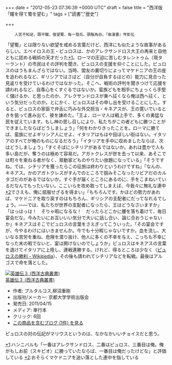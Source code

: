 
+++
date = "2012-05-23 07:36:39 +0000 UTC"
draft = false
title = "西洋版 「隴を得て蜀を望む」"
tags = ["読書","歴史"]

+++
>
        人苦不知足、既平隴、復望蜀、毎一發兵、頭鬚為白。『後漢書』岑彭伝

    
「望蜀」とは限りない欲望を戒める言葉だけど、西洋にも似たような故事があるらしい。エペイロスの王・ピュロスは、かのアレクサンドロス大王の再来と自他ともに認める戦術の天才だった<a href="#f1" name="fn1" title="ハンニバルも「一番はアレクサンドロス、二番はピュロス、三番目は俺。俺がもしお前（スキピオ）に勝っていたならば、一番目は俺だったけどな」と評価している">*1</a>。ローマの圧迫に苦しむタレントゥム（現ターラント）の市民はその評判を聞き、ピュロスの支援を仰ぐことにした。ピュロスのほうもまんざらではない。当時、盟友の裏切りによってマケドニアの王の座を追われるなど、ギリシアではさほど（自分が自負するほどの）能力に見合った見返りを受けているわけではなかった。そこへ、戦術の評判を聞きつけて応援を請われるなど、自尊心をくすぐるではないか。蛮族どもを相手にちょっくら手堅く儲けるか、と思ったのか、アレクサンドロスが東へ征くなら俺は西へ征く、という気分だったのか。とにかく、ピュロスはその申し出を受けることにした。すると、ピュロスの家臣で弁舌に巧みな外交担当・キネアスが、王の寛いでいるときを狙って進み出て、彼を諌めた。「王よ、ローマ人は戦上手で、多くの勇猛な民を従えています。もし神の思し召しにより、私たちがこの者どもに勝つことができましたならばどうしましょう」「何をわかりきったことを。ローマに勝てば、蛮族にせよギリシア人にせよ、イタリアはもはや目ぼしい街はない。イタリアのすべてが俺のものになるだろう」「イタリアを手中に収めましたならば、次はどうしましょう」「すぐそばにシチリアがあるではないか。あれは豊かで人も多い島だが、奪うのは極めて容易だ。アガトクレスが世を去って以来、あそこでは町々を束ねる者がなく、扇動家どものやりたい放題になっている」「そうですね。では、シチリアを獲ったらこの征旅は終わりというわけですね」「なんの、キネアス。かのアガトクレスがすんでのところで掴みそこなったリビアだのカルタゴだのがあるではないか。すぐ手が届くところにあるのに、手をこまねいているだなんてもったいない。ここいらを攻め取ってしまえば、今我々に無礼な連中<a href="#f2" name="fn2" title="おそらくマケドニアを追い落とした連中を指している">*2</a>でさえも、俺に屈服せざるを得まい」「もちろんです。かほどの勢力があれば、マケドニアを取り戻すのはもちろん、ギリシアの支配者にだってなれるでしょう。――では、私たちが世界の支配者になったら、王はどうなさいますか」「はっはっは！　そりゃ暇になるな！　だったらどこかに腰を落ち着けて、毎日宴会だな。今みたいにお互いいい気分で大いに話し合い、論じ合おうじゃないか」キネアスはそこでピュロスの言葉をさえぎってこういった。「その宴会ですが、今やるわけにはいきませんか。今でも十分暇じゃないですか。血を流し、大いなる苦労を重ね、危険を潜り抜け、他人に多くの不幸を与え、こっちも不幸になった末の暇でないと、宴は開けないのでしょうか」ピュロスはキネアスの言葉を退けてイタリアに上陸し、連戦連勝する。けれど、得るところは少なく（<a href="http://ja.wikipedia.org/wiki/%E3%83%94%E3%83%A5%E3%83%AD%E3%82%B9%E3%81%AE%E5%8B%9D%E5%88%A9">ピュロスの勝利 - Wikipedia</a>）、その後も請われてシチリアなどを転戦。最後はアルゴスで命を落とした。<div class="hatena-asin-detail"><a href="http://www.amazon.co.jp/exec/obidos/ASIN/4876981884/bestylesnet-22/"><img src="http://ecx.images-amazon.com/images/I/31DL0LnCmbL._SL160_.jpg" class="hatena-asin-detail-image" alt="英雄伝３ (西洋古典叢書)" title="英雄伝３ (西洋古典叢書)"/></a><div class="hatena-asin-detail-info"><a href="http://www.amazon.co.jp/exec/obidos/ASIN/4876981884/bestylesnet-22/">英雄伝３ (西洋古典叢書)</a><ul><li><span class="hatena-asin-detail-label">作者:</span> プルタルコス,柳沼重剛</li><li><span class="hatena-asin-detail-label">出版社/メーカー:</span> 京都大学学術出版会</li><li><span class="hatena-asin-detail-label">発売日:</span> 2011/04/15</li><li><span class="hatena-asin-detail-label">メディア:</span> 単行本</li><li> <span class="hatena-asin-detail-label">クリック</span>: 6回</li><li><a href="http://d.hatena.ne.jp/asin/4876981884/bestylesnet-22" target="_blank">この商品を含むブログ (1件) を見る</a></li></ul></div><div class="hatena-asin-detail-foot"></div></div>ピュロスの対の伝記がマリウスというのは、なかなかいいチョイスだと思う。
<div class="footnote">
<a href="#fn1" name="f1" class="footnote-number">*1</a><span class="footnote-delimiter">:</span><span class="footnote-text">ハンニバルも「一番はアレクサンドロス、二番はピュロス、三番目は俺。俺がもしお前（スキピオ）に勝っていたならば、一番目は俺だったけどな」と評価している</span>
<a href="#fn2" name="f2" class="footnote-number">*2</a><span class="footnote-delimiter">:</span><span class="footnote-text">おそらくマケドニアを追い落とした連中を指している</span>
</div>


